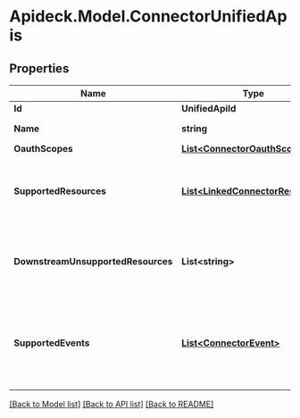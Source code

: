 # Apideck.Model.ConnectorUnifiedApis

## Properties

Name | Type | Description | Notes
------------ | ------------- | ------------- | -------------
**Id** | **UnifiedApiId** |  | [optional] 
**Name** | **string** | Name of the API. | [optional] 
**OauthScopes** | [**List&lt;ConnectorOauthScopes1&gt;**](ConnectorOauthScopes1.md) |  | [optional] 
**SupportedResources** | [**List&lt;LinkedConnectorResource&gt;**](LinkedConnectorResource.md) | List of resources that are supported on the connector. | [optional] 
**DownstreamUnsupportedResources** | **List&lt;string&gt;** | List of resources that are not supported on the downstream. | [optional] 
**SupportedEvents** | [**List&lt;ConnectorEvent&gt;**](ConnectorEvent.md) | List of events that are supported on the connector for this Unified API. | [optional] 

[[Back to Model list]](../README.md#documentation-for-models) [[Back to API list]](../README.md#documentation-for-api-endpoints) [[Back to README]](../README.md)

